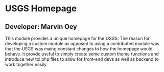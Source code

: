 # USGS Homepage
## Developer: Marvin Oey

This module provides a unique homepage for the USGS.  The reason for developing  a custom module as opposed to using a contributed module was that the USGS was maing constant changes to how the homepage would behave.  It provde useful to simply create some custom theme functions and introduce new tpl.php files to allow for front-end devs as well as backend to work together easily.


